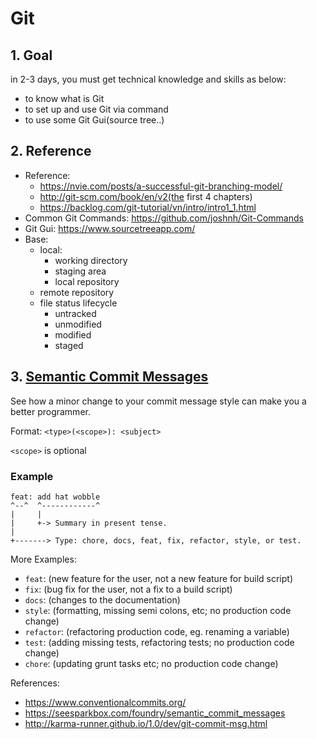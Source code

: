 # Git

## 1. Goal

in 2-3 days, you must get technical knowledge and skills as below:

- to know what is Git
- to set up and use Git via command
- to use some Git Gui(source tree..)

## 2. Reference

- Reference:
  - https://nvie.com/posts/a-successful-git-branching-model/
  - http://git-scm.com/book/en/v2(the first 4 chapters)
  - https://backlog.com/git-tutorial/vn/intro/intro1_1.html
- Common Git Commands: https://github.com/joshnh/Git-Commands
- Git Gui: https://www.sourcetreeapp.com/
- Base:
  - local:
    - working directory
    - staging area
    - local repository
  - remote repository
  - file status lifecycle
    - untracked
    - unmodified
    - modified
    - staged

## 3. [Semantic Commit Messages](https://gist.github.com/joshbuchea/6f47e86d2510bce28f8e7f42ae84c716)

See how a minor change to your commit message style can make you a better programmer.

Format: `<type>(<scope>): <subject>`

`<scope>` is optional

### Example

```
feat: add hat wobble
^--^  ^------------^
|     |
|     +-> Summary in present tense.
|
+-------> Type: chore, docs, feat, fix, refactor, style, or test.
```

More Examples:

- `feat`: (new feature for the user, not a new feature for build script)
- `fix`: (bug fix for the user, not a fix to a build script)
- `docs`: (changes to the documentation)
- `style`: (formatting, missing semi colons, etc; no production code change)
- `refactor`: (refactoring production code, eg. renaming a variable)
- `test`: (adding missing tests, refactoring tests; no production code change)
- `chore`: (updating grunt tasks etc; no production code change)

References:

- https://www.conventionalcommits.org/
- https://seesparkbox.com/foundry/semantic_commit_messages
- http://karma-runner.github.io/1.0/dev/git-commit-msg.html
